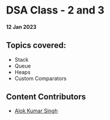 # DSA Class - 2 and 3

#### 12 Jan 2023

## Topics covered:
 - Stack
 - Queue
 - Heaps
 - Custom Comparators

## Content Contributors

* [Alok Kumar Singh](https://github.com/akstron)